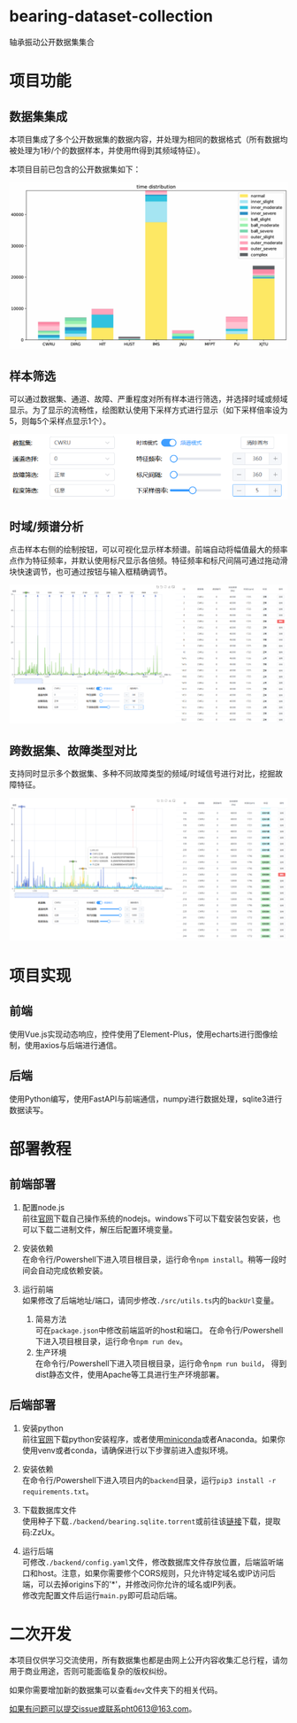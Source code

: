 # bearing-dataset-collection

轴承振动公开数据集集合

# 项目功能

## 数据集集成

本项目集成了多个公开数据集的数据内容，并处理为相同的数据格式（所有数据均被处理为1秒/个的数据样本，并使用fft得到其频域特征）。

本项目目前已包含的公开数据集如下：

<img title="" src="./images/63100dde-4afa-4cc0-9d8b-680745e6c87d.png" alt="63100dde-4afa-4cc0-9d8b-680745e6c87d" data-align="center">

## 样本筛选

可以通过数据集、通道、故障、严重程度对所有样本进行筛选，并选择时域或频域显示。为了显示的流畅性，绘图默认使用下采样方式进行显示（如下采样倍率设为5，则每5个采样点显示1个）。

![27de93db-4cd1-43b9-b79e-598684dc2f0a](./images/27de93db-4cd1-43b9-b79e-598684dc2f0a.png)

## 时域/频谱分析

点击样本右侧的绘制按钮，可以可视化显示样本频谱。前端自动将幅值最大的频率点作为特征频率，并默认使用标尺显示各倍频。特征频率和标尺间隔可通过拖动滑块快速调节，也可通过按钮与输入框精确调节。

![9c1ee8b3-6f41-45ce-8f76-e9db493d8357](./images/9c1ee8b3-6f41-45ce-8f76-e9db493d8357.png)

## 跨数据集、故障类型对比

支持同时显示多个数据集、多种不同故障类型的频域/时域信号进行对比，挖掘故障特征。

![f4839418-b5d9-440b-94a9-3fceb8ac8274](./images/f4839418-b5d9-440b-94a9-3fceb8ac8274.png)

# 项目实现

## 前端

使用Vue.js实现动态响应，控件使用了Element-Plus，使用echarts进行图像绘制，使用axios与后端进行通信。

## 后端

使用Python编写，使用FastAPI与前端通信，numpy进行数据处理，sqlite3进行数据读写。

# 部署教程

## 前端部署

1. 配置node.js  
   前往[官网](https://nodejs.org/en/download/package-manager)下载自己操作系统的nodejs。windows下可以下载安装包安装，也可以下载二进制文件，解压后配置环境变量。

2. 安装依赖  
   在命令行/Powershell下进入项目根目录，运行命令`npm install`。稍等一段时间会自动完成依赖安装。

3. 运行前端  
   如果修改了后端地址/端口，请同步修改`./src/utils.ts`内的`backUrl`变量。  
   1. 简易方法  
      可在`package.json`中修改前端监听的host和端口。
      在命令行/Powershell下进入项目根目录，运行命令`npm run dev`。
   2. 生产环境  
      在命令行/Powershell下进入项目根目录，运行命令`npm run build`， 得到dist静态文件，使用Apache等工具进行生产环境部署。

## 后端部署

1. 安装python  
   前往[官网](https://www.python.org/downloads/)下载python安装程序，或者使用[miniconda](https://docs.anaconda.com/free/miniconda/miniconda-other-installer-links/)或者Anaconda。如果你使用venv或者conda，请确保进行以下步骤前进入虚拟环境。

2. 安装依赖  
   在命令行/Powershell下进入项目内的`backend`目录，运行`pip3 install -r requirements.txt`。

3. 下载数据库文件  
   使用种子下载`./backend/bearing.sqlite.torrent`或前往该[链接](https://www.123pan.com/s/bsElVv-hGMC.html)下载，提取码:ZzUx。

4. 运行后端  
   可修改`./backend/config.yaml`文件，修改数据库文件存放位置，后端监听端口和host。注意，如果你需要修个CORS规则，只允许特定域名或IP访问后端，可以去掉origins下的'*'，并修改问你允许的域名或IP列表。   
   修改完配置文件后运行`main.py`即可启动后端。

# 二次开发

本项目仅供学习交流使用，所有数据集也都是由网上公开内容收集汇总行程，请勿用于商业用途，否则可能面临复杂的版权纠纷。

如果你需要增加新的数据集可以查看`dev`文件夹下的相关代码。

如果有问题可以提交issue或联系pht0613@163.com。

